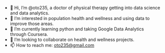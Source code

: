 - 👋 Hi, I’m @oto235, a doctor of physical therapy getting into data science and data analytics. 
- 👀 I’m interested in population health and wellness and using data to improve those areas. 
- 🌱 I’m currently learning python and taking Google Data Analytics through Coursera.
- 💞️ I’m looking to collaborate on health and wellness projects. 
- 📫 How to reach me: oto235@gmail.com

<!---
oto235/oto235 is a ✨ special ✨ repository because its `README.md` (this file) appears on your GitHub profile.
You can click the Preview link to take a look at your changes.
--->
